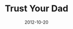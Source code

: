 ---
layout: message
category: message
series: "A Journey Home"
title: "Trust Your Dad"
date: 2012-10-20
audio-description: "Who are you depending on? Our orphan tendencies come from our desperate search for approval."
audio: "http://www.crossroads.net/players/media/hq/journeyhome_03.mp3"
audio-title: "Trust Your Dad"
audio-duration: "45&#58;46"
program-description: "Program - Week 3 &#58; A Journey Home"
program: "http://www.crossroads.net/players/media/hq/10_20-21_12_HOMEProgram.pdf"
program-title: "Trust Your Dad"
video-description: "Who are you depending on? Our orphan tendencies come from our desperate search for approval."
video-title: "Trust Your Dad"
video: "https://s3.amazonaws.com/crossroadsvideomessages/journeyhome_03.mp4"
video-poster: "https://www.crossroads.net/uploadedfiles/journeyhome_03_still.jpg"
---